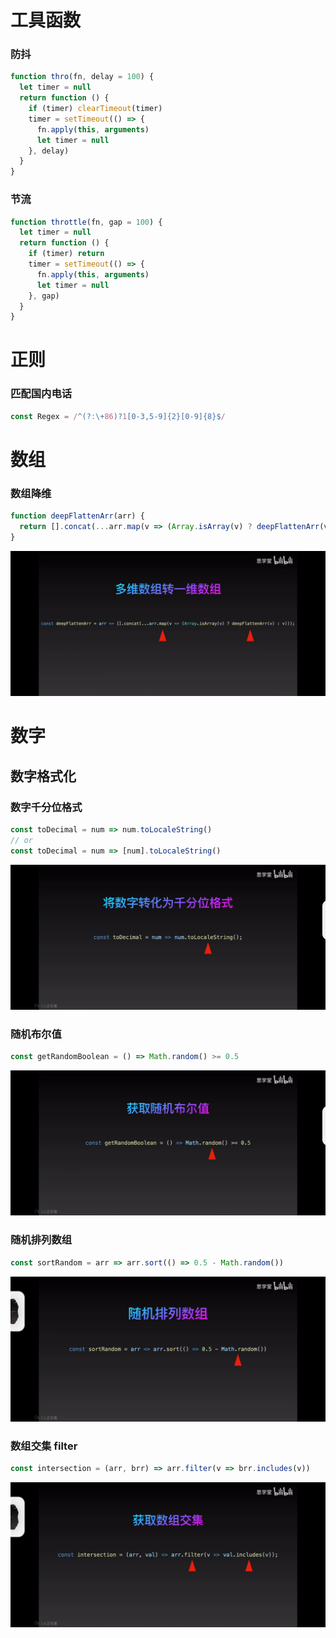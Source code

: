 # 工具函数

### 防抖

```js
function thro(fn, delay = 100) {
  let timer = null
  return function () {
    if (timer) clearTimeout(timer)
    timer = setTimeout(() => {
      fn.apply(this, arguments)
      let timer = null
    }, delay)
  }
}
```

### 节流

```js
function throttle(fn, gap = 100) {
  let timer = null
  return function () {
    if (timer) return
    timer = setTimeout(() => {
      fn.apply(this, arguments)
      let timer = null
    }, gap)
  }
}
```

# 正则

### 匹配国内电话

```js
const Regex = /^(?:\+86)?1[0-3,5-9]{2}[0-9]{8}$/
```

# 数组

### 数组降维

```js
function deepFlattenArr(arr) {
  return [].concat(...arr.map(v => (Array.isArray(v) ? deepFlattenArr(v) : v)))
}
```

![数组降维](./assets/工具函数/数组降维.jpg#7)

# 数字

## 数字格式化

### 数字千分位格式

```js
const toDecimal = num => num.toLocaleString()
// or
const toDecimal = num => [num].toLocaleString()
```

![数字千分位格式](./assets/工具函数/数字千分位格式.jpg#7)

### 随机布尔值

```js
const getRandomBoolean = () => Math.random() >= 0.5
```

![随机布尔值](./assets/工具函数/随机布尔值.jpg)

### 随机排列数组

```js
const sortRandom = arr => arr.sort(() => 0.5 - Math.random())
```

![随机排列数组](./assets/工具函数/随机排列数组.jpg)

### 数组交集 filter

```js
const intersection = (arr, brr) => arr.filter(v => brr.includes(v))
```

![数组交集 filter](./assets/工具函数/数组交集%20filter.jpg)


